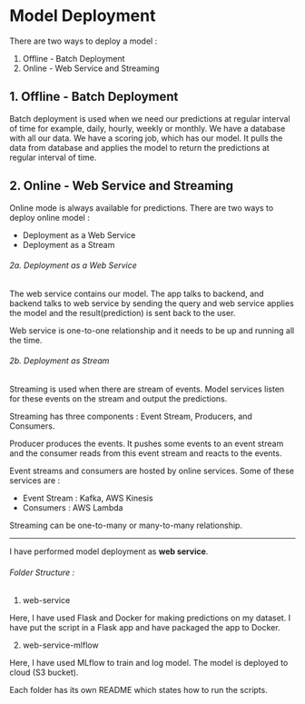 # Model Deployment

There are two ways to deploy a model :

1. Offline - Batch Deployment
2. Online - Web Service and Streaming

## 1. Offline - Batch Deployment

Batch deployment is used when we need our predictions at regular interval of time for example, daily, hourly, weekly or monthly.
We have a database with all our data. We have a scoring job, which has our model. It pulls the data from database and applies the model to return the predictions at regular interval of time.

## 2. Online - Web Service and Streaming

Online mode is always available for predictions. There are two ways to deploy online model : 

* Deployment as a Web Service 
* Deployment as a Stream

###### 2a. Deployment as a Web Service

The web service contains our model. The app talks to backend, and backend talks to web service by sending the query and web service applies the model and the result(prediction) is sent back to the user.

Web service is one-to-one relationship and it needs to be up and running all the time. 

###### 2b. Deployment as Stream

Streaming is used when there are stream of events. Model services listen for these events on the stream and output the predictions.

Streaming has three components : Event Stream, Producers, and Consumers.

Producer produces the events. It pushes some events to an event stream and the consumer reads from this event stream and reacts to the events.

Event streams and consumers are hosted by online services. Some of these services are : 

* Event Stream : Kafka, AWS Kinesis
* Consumers : AWS Lambda

Streaming can be one-to-many or many-to-many relationship.

*************************************************************************************************************************************************************************

I have performed model deployment as **web service**.

###### Folder Structure : 

1. web-service

Here, I have used Flask and Docker for making predictions on my dataset. I have put the script in a Flask app and have packaged the app to Docker.

2. web-service-mlflow

Here, I have used MLflow to train and log model. The model is deployed to cloud (S3 bucket).

Each folder has its own README which states how to run the scripts.